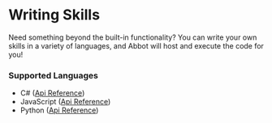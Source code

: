 # Writing Skills

Need something beyond the built-in functionality? You can write your own skills in a variety of languages, and Abbot will host and execute the code for you!

### Supported Languages

* C# ([Api Reference](xref:csharp-reference))
* JavaScript ([Api Reference](xref:js-reference))
* Python ([Api Reference](xref:python-reference))
